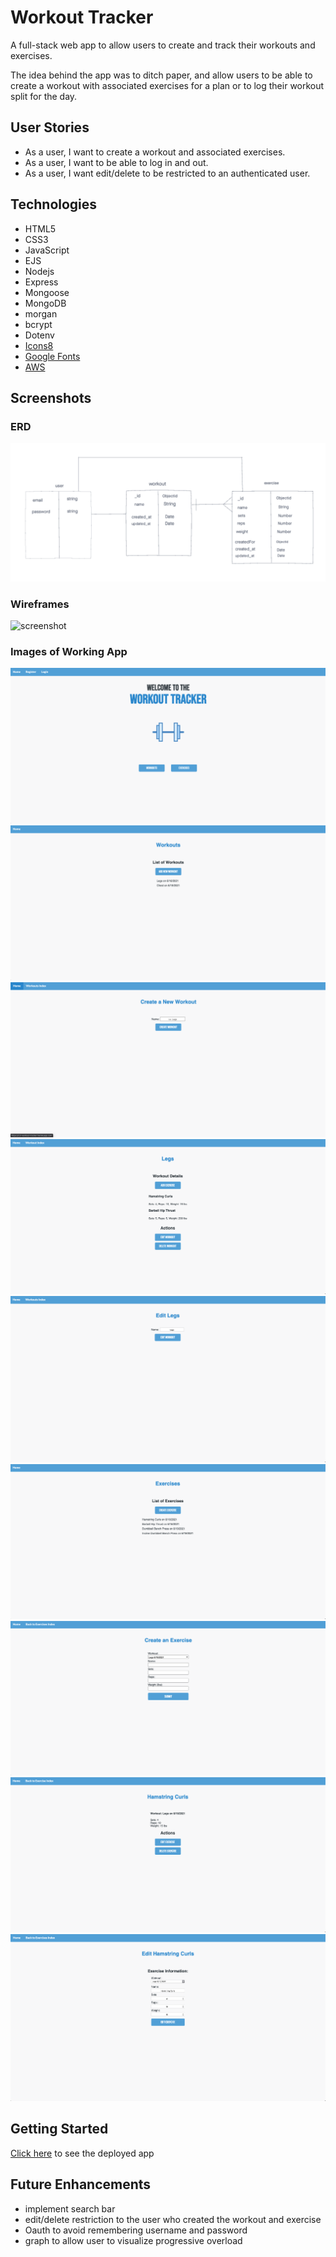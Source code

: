 # Workout Tracker
A full-stack web app to allow users to create and track their workouts and exercises. 

The idea behind the app was to ditch paper, and allow users to be able to create a workout with associated exercises for a plan or to log their workout split for the day. 

## User Stories
- As a user, I want to create a workout and associated exercises.
- As a user, I want to be able to log in and out.
- As a user, I want edit/delete to be restricted to an authenticated user. 

## Technologies
- HTML5
- CSS3
- JavaScript
- EJS
- Nodejs
- Express
- Mongoose
- MongoDB
- morgan
- bcrypt
- Dotenv
- [Icons8](https://icons8.com)
- [Google Fonts](https://fonts.google.com)
- [AWS](https://aws.amazon.com/)

## Screenshots

### ERD
![screenshot](./images/ERD.png)

### Wireframes
![screenshot](./images/Project-Two.png)

### Images of Working App
![screenshot](./images/landing-page.png)
![screenshot](./images/workout-index.png)
![screenshot](./images/create-workout.png)
![screenshot](./images/workout-show.png)
![screenshot](./images/workout-edit.png)
![screenshot](./images/exercise-index.png)
![screenshot](./images/create-exercise.png)
![screenshot](./images/exercise-show.png)
![screenshot](./images/exercise-edit.png)



## Getting Started
[Click here](http://workouttracker.online/) to see the deployed app

## Future Enhancements
- implement search bar
- edit/delete restriction to the user who created the workout and exercise
- Oauth to avoid remembering username and password
- graph to allow user to visualize progressive overload